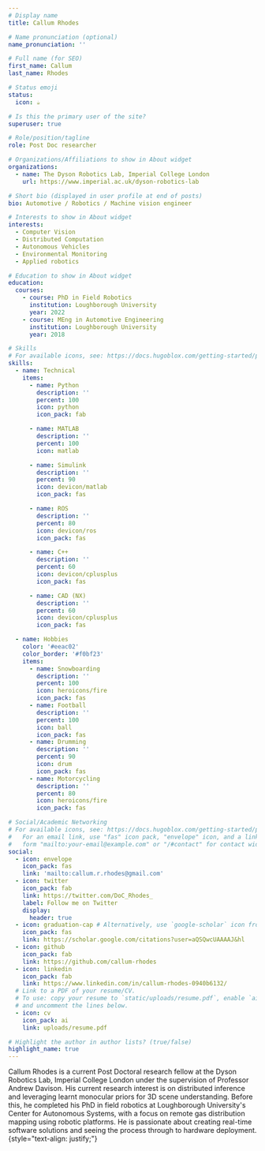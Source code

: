 ```yaml
---
# Display name
title: Callum Rhodes

# Name pronunciation (optional)
name_pronunciation: ''

# Full name (for SEO)
first_name: Callum
last_name: Rhodes

# Status emoji
status:
  icon: ☕️

# Is this the primary user of the site?
superuser: true

# Role/position/tagline
role: Post Doc researcher

# Organizations/Affiliations to show in About widget
organizations:
  - name: The Dyson Robotics Lab, Imperial College London
    url: https://www.imperial.ac.uk/dyson-robotics-lab

# Short bio (displayed in user profile at end of posts)
bio: Automotive / Robotics / Machine vision engineer

# Interests to show in About widget
interests:
  - Computer Vision
  - Distributed Computation
  - Autonomous Vehicles
  - Environmental Monitoring
  - Applied robotics

# Education to show in About widget
education:
  courses:
    - course: PhD in Field Robotics
      institution: Loughborough University
      year: 2022
    - course: MEng in Automotive Engineering
      institution: Loughborough University
      year: 2018

# Skills
# For available icons, see: https://docs.hugoblox.com/getting-started/page-builder/#icons
skills:
  - name: Technical
    items:
      - name: Python
        description: ''
        percent: 100
        icon: python
        icon_pack: fab

      - name: MATLAB
        description: ''
        percent: 100
        icon: matlab

      - name: Simulink
        description: ''
        percent: 90
        icon: devicon/matlab
        icon_pack: fas

      - name: ROS
        description: ''
        percent: 80
        icon: devicon/ros
        icon_pack: fas

      - name: C++
        description: ''
        percent: 60
        icon: devicon/cplusplus
        icon_pack: fas

      - name: CAD (NX)
        description: ''
        percent: 60
        icon: devicon/cplusplus
        icon_pack: fas

  - name: Hobbies
    color: '#eeac02'
    color_border: '#f0bf23'
    items:
      - name: Snowboarding
        description: ''
        percent: 100
        icon: heroicons/fire
        icon_pack: fas
      - name: Football
        description: ''
        percent: 100
        icon: ball
        icon_pack: fas
      - name: Drumming
        description: ''
        percent: 90
        icon: drum
        icon_pack: fas
      - name: Motorcycling
        description: ''
        percent: 80
        icon: heroicons/fire
        icon_pack: fas

# Social/Academic Networking
# For available icons, see: https://docs.hugoblox.com/getting-started/page-builder/#icons
#   For an email link, use "fas" icon pack, "envelope" icon, and a link in the
#   form "mailto:your-email@example.com" or "/#contact" for contact widget.
social:
  - icon: envelope
    icon_pack: fas
    link: 'mailto:callum.r.rhodes@gmail.com'
  - icon: twitter
    icon_pack: fab
    link: https://twitter.com/DoC_Rhodes_
    label: Follow me on Twitter
    display:
      header: true
  - icon: graduation-cap # Alternatively, use `google-scholar` icon from `ai` icon pack
    icon_pack: fas
    link: https://scholar.google.com/citations?user=aQSQwcUAAAAJ&hl
  - icon: github
    icon_pack: fab
    link: https://github.com/callum-rhodes
  - icon: linkedin
    icon_pack: fab
    link: https://www.linkedin.com/in/callum-rhodes-0940b6132/
  # Link to a PDF of your resume/CV.
  # To use: copy your resume to `static/uploads/resume.pdf`, enable `ai` icons in `params.yaml`,
  # and uncomment the lines below.
  - icon: cv
    icon_pack: ai
    link: uploads/resume.pdf

# Highlight the author in author lists? (true/false)
highlight_name: true
---
```


Callum Rhodes is a current Post Doctoral research fellow at the Dyson Robotics Lab, Imperial College London under the supervision of Professor Andrew Davison. His current research interest is on distributed inference and leveraging learnt monocular priors for 3D scene understanding. Before this, he completed his PhD in field robotics at Loughborough University's Center for Autonomous Systems, with a focus on remote gas distribution mapping using robotic platforms. He is passionate about creating real-time software solutions and seeing the process through to hardware deployment.
{style="text-align: justify;"}
